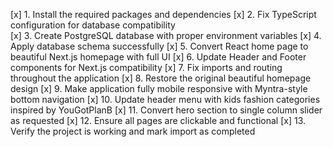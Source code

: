 [x] 1. Install the required packages and dependencies
[x] 2. Fix TypeScript configuration for database compatibility  
[x] 3. Create PostgreSQL database with proper environment variables
[x] 4. Apply database schema successfully
[x] 5. Convert React home page to beautiful Next.js homepage with full UI
[x] 6. Update Header and Footer components for Next.js compatibility
[x] 7. Fix imports and routing throughout the application
[x] 8. Restore the original beautiful homepage design
[x] 9. Make application fully mobile responsive with Myntra-style bottom navigation
[x] 10. Update header menu with kids fashion categories inspired by YouGotPlanB
[x] 11. Convert hero section to single column slider as requested
[x] 12. Ensure all pages are clickable and functional
[x] 13. Verify the project is working and mark import as completed